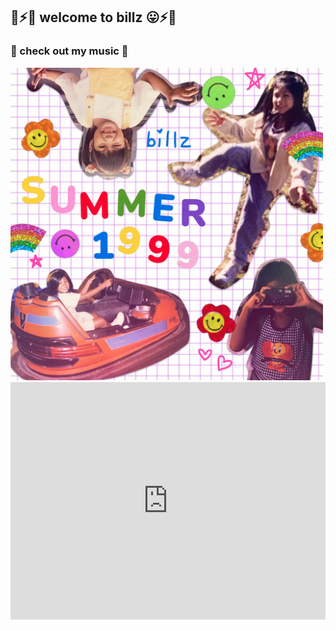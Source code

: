 ## 🌈⚡😛 welcome to billz 😛⚡🌈

### 🎵 check out my music 🎵
<div align="left"><img src="size_xxl.jpg" width="500" height="500" alt="billz" /></div>

<iframe src="https://open.spotify.com/embed/album/4QVGDf9Xr7N2989IcPwxu3?theme=0" width="100%" height="380" frameBorder="0" allowtransparency="true" allow="encrypted-media"></iframe>
